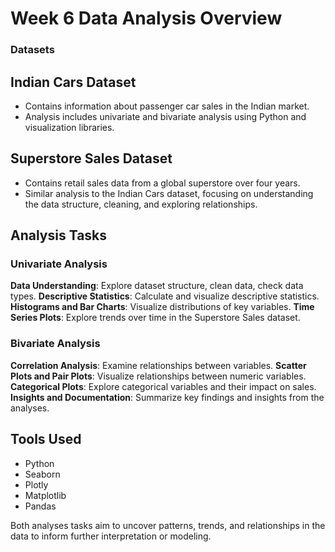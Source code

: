 # Week 6 Data Analysis Overview
###  Datasets
## Indian Cars Dataset
- Contains information about passenger car sales in the Indian market.
- Analysis includes univariate and bivariate analysis using Python and visualization libraries.
## Superstore Sales Dataset
- Contains retail sales data from a global superstore over four years.
- Similar analysis to the Indian Cars dataset, focusing on understanding the data structure, cleaning, and exploring relationships.
## Analysis Tasks
### Univariate Analysis
**Data Understanding**: Explore dataset structure, clean data, check data types.
**Descriptive Statistics**: Calculate and visualize descriptive statistics.
**Histograms and Bar Charts**: Visualize distributions of key variables.
**Time Series Plots**: Explore trends over time in the Superstore Sales dataset.
### Bivariate Analysis
**Correlation Analysis**: Examine relationships between variables.
**Scatter Plots and Pair Plots**: Visualize relationships between numeric variables.
**Categorical Plots**: Explore categorical variables and their impact on sales.
**Insights and Documentation**: Summarize key findings and insights from the analyses.
## Tools Used
- Python
- Seaborn
- Plotly
- Matplotlib
- Pandas

Both analyses tasks aim to uncover patterns, trends, and relationships in the data to inform further interpretation or modeling.
